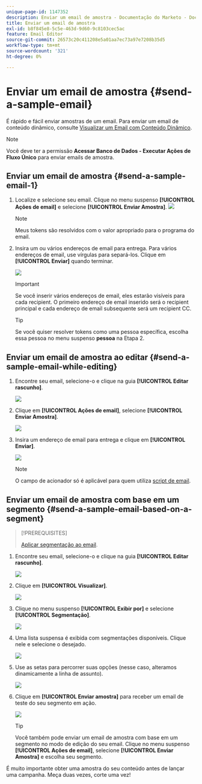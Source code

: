```yaml
---
unique-page-id: 1147352
description: Enviar um email de amostra - Documentação do Marketo - Documentação do produto
title: Enviar um email de amostra
exl-id: b8f845e8-5c5e-463d-9d60-9c8103cec5ac
feature: Email Editor
source-git-commit: 26573c20c411208e5a01aa7ec73a97e7208b35d5
workflow-type: tm+mt
source-wordcount: '321'
ht-degree: 0%

---
```


# Enviar um email de amostra {#send-a-sample-email}

É rápido e fácil enviar amostras de um email. Para enviar um email de conteúdo dinâmico, consulte [Visualizar um Email com Conteúdo Dinâmico](/help/marketo/product-docs/email-marketing/general/functions-in-the-editor/preview-an-email-with-dynamic-content.md).

>[!NOTE]
>
>Você deve ter a permissão **Acessar Banco de Dados - Executar Ações de Fluxo Único** para enviar emails de amostra.

## Enviar um email de amostra {#send-a-sample-email-1}

1. Localize e selecione seu email. Clique no menu suspenso **[!UICONTROL Ações de email]** e selecione **[!UICONTROL Enviar Amostra]**.
   ![](assets/one-281-29.jpg)

   >[!NOTE]
   >
   >Meus tokens são resolvidos com o valor apropriado para o programa do email.

1. Insira um ou vários endereços de email para entrega. Para vários endereços de email, use vírgulas para separá-los. Clique em **[!UICONTROL Enviar]** quando terminar.

   ![](assets/two.png)

   >[!IMPORTANT]
   >
   >Se você inserir vários endereços de email, eles estarão visíveis para cada recipient. O primeiro endereço de email inserido será o recipient principal e cada endereço de email subsequente será um recipient CC.

   >[!TIP]
   >
   >Se você quiser resolver tokens como uma pessoa específica, escolha essa pessoa no menu suspenso **pessoa** na Etapa 2.

## Enviar um email de amostra ao editar {#send-a-sample-email-while-editing}

1. Encontre seu email, selecione-o e clique na guia **[!UICONTROL Editar rascunho]**.

   ![](assets/three-281-29.jpg)

1. Clique em **[!UICONTROL Ações de email]**, selecione **[!UICONTROL Enviar Amostra]**.

   ![](assets/four.png)

1. Insira um endereço de email para entrega e clique em **[!UICONTROL Enviar]**.

   ![](assets/two.png)

   >[!NOTE]
   >
   >O campo de acionador só é aplicável para quem utiliza [script de email](https://experienceleague.adobe.com/pt-br/docs/marketo-developer/marketo/email-scripting).

## Enviar um email de amostra com base em um segmento {#send-a-sample-email-based-on-a-segment}

>[!PREREQUISITES]
>
>[Aplicar segmentação ao email](/help/marketo/product-docs/email-marketing/general/functions-in-the-editor/using-dynamic-content-in-an-email.md).

1. Encontre seu email, selecione-o e clique na guia **[!UICONTROL Editar rascunho]**.

   ![](assets/three-281-29.jpg)

1. Clique em **[!UICONTROL Visualizar]**.

   ![](assets/1.png)

1. Clique no menu suspenso **[!UICONTROL Exibir por]** e selecione **[!UICONTROL Segmentação]**.

   ![](assets/2.png)

1. Uma lista suspensa é exibida com segmentações disponíveis. Clique nele e selecione o desejado.

   ![](assets/3.png)

1. Use as setas para percorrer suas opções (nesse caso, alteramos dinamicamente a linha de assunto).

   ![](assets/4.png)

1. Clique em **[!UICONTROL Enviar amostra]** para receber um email de teste do seu segmento em ação.

   ![](assets/5.png)

   >[!TIP]
   >
   >Você também pode enviar um email de amostra com base em um segmento no modo de edição do seu email. Clique no menu suspenso **[!UICONTROL Ações de email]**, selecione **[!UICONTROL Enviar Amostra]** e escolha seu segmento.

É muito importante obter uma amostra do seu conteúdo antes de lançar uma campanha. Meça duas vezes, corte uma vez!

